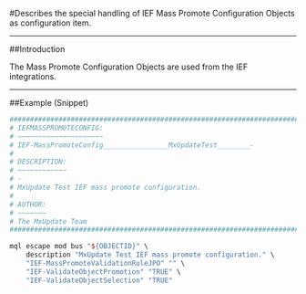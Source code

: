 #Describes the special handling of IEF Mass Promote Configuration Objects as configuration item.

----
##Introduction

The Mass Promote Configuration Objects are used from the IEF integrations.

----
##Example (Snippet)
```TCL
################################################################################
# IEFMASSPROMOTECONFIG:
# ~~~~~~~~~~~~~~~~~~~~~
# IEF-MassPromoteConfig________________MxUpdateTest________-
#
# DESCRIPTION:
# ~~~~~~~~~~~~
# -
# MxUpdate Test IEF mass promote configuration.
#
# AUTHOR:
# ~~~~~~~
# The MxUpdate Team
################################################################################

mql escape mod bus "${OBJECTID}" \
    description "MxUpdate Test IEF mass promote configuration." \
    "IEF-MassPromoteValidationRuleJPO" "" \
    "IEF-ValidateObjectPromotion" "TRUE" \
    "IEF-ValidateObjectSelection" "TRUE"
```